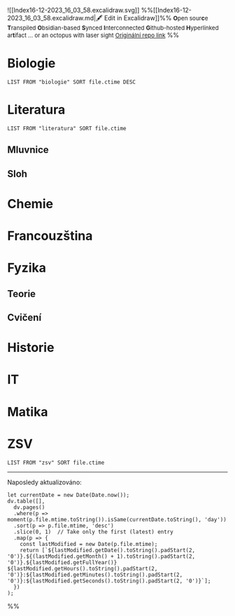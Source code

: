 ![[Index16-12-2023_16_03_58.excalidraw.svg]]
%%[[Index16-12-2023_16_03_58.excalidraw.md|🖋 Edit in Excalidraw]]%%
<font size = "2">**O**pen sour**c**e **T**ranspiled **O**bsidian-based **S**ynced **I**nterconnected **G**ithub-hosted **H**yperlinked ar**t**ifact 
... or an octopus with laser sight
[Originální repo link](https://github.com/antizombie35/octosight)
</font>
%%
# Biologie
```dataview
LIST FROM "biologie" SORT file.ctime DESC
```
# Literatura
```dataview
LIST FROM "literatura" SORT file.ctime
```
## Mluvnice
## Sloh
# Chemie
# Francouzština
# Fyzika
## Teorie
## Cvičení
# Historie
# IT
# Matika
# ZSV
```dataview
LIST FROM "zsv" SORT file.ctime
```

***
Naposledy aktualizováno:
```dataviewjs
let currentDate = new Date(Date.now());
dv.table([],
  dv.pages()
  .where(p => moment(p.file.mtime.toString()).isSame(currentDate.toString(), 'day'))
  .sort(p => p.file.mtime, 'desc')
  .slice(0, 1)  // Take only the first (latest) entry
  .map(p => {
    const lastModified = new Date(p.file.mtime);
    return [`${lastModified.getDate().toString().padStart(2, '0')}.${(lastModified.getMonth() + 1).toString().padStart(2, '0')}.${lastModified.getFullYear()} ${lastModified.getHours().toString().padStart(2, '0')}:${lastModified.getMinutes().toString().padStart(2, '0')}:${lastModified.getSeconds().toString().padStart(2, '0')}`];
  })
);

```

%%
